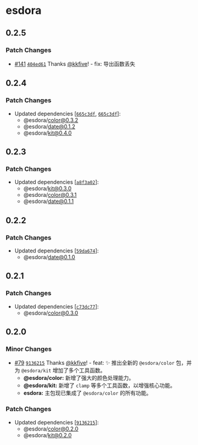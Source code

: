 # esdora

## 0.2.5

### Patch Changes

- [#141](https://github.com/esdora-js/esdora/pull/141) [`404ed61`](https://github.com/esdora-js/esdora/commit/404ed610a5c8fade11b76f87ca53e1a9a1dcfd39) Thanks [@kkfive](https://github.com/kkfive)! - fix: 导出函数丢失

## 0.2.4

### Patch Changes

- Updated dependencies [[`665c3df`](https://github.com/esdora-js/esdora/commit/665c3df193a2cb9714662a8fedd25b15c42caea8), [`665c3df`](https://github.com/esdora-js/esdora/commit/665c3df193a2cb9714662a8fedd25b15c42caea8)]:
  - @esdora/color@0.3.2
  - @esdora/date@0.1.2
  - @esdora/kit@0.4.0

## 0.2.3

### Patch Changes

- Updated dependencies [[`a8f3a02`](https://github.com/esdora-js/esdora/commit/a8f3a0224d2384a37bb702d53d39c51c8730f4e8)]:
  - @esdora/kit@0.3.0
  - @esdora/color@0.3.1
  - @esdora/date@0.1.1

## 0.2.2

### Patch Changes

- Updated dependencies [[`59da674`](https://github.com/esdora-js/esdora/commit/59da674301fb7f669d46a0d04798f08eecd7317d)]:
  - @esdora/date@0.1.0

## 0.2.1

### Patch Changes

- Updated dependencies [[`c73dc77`](https://github.com/esdora-js/esdora/commit/c73dc7772c72429db91145367a89d6c4dfc62a96)]:
  - @esdora/color@0.3.0

## 0.2.0

### Minor Changes

- [#79](https://github.com/esdora-js/esdora/pull/79) [`9136215`](https://github.com/esdora-js/esdora/commit/91362157a0abd00cad115dd9a997ef071ea69341) Thanks [@kkfive](https://github.com/kkfive)! - feat: ✨ 推出全新的 `@esdora/color` 包，并为 `@esdora/kit` 增加了多个工具函数。
  - **@esdora/color:** 新增了强大的颜色处理能力。
  - **@esdora/kit:** 新增了 `clamp` 等多个工具函数，以增强核心功能。
  - **esdora:** 主包现已集成了 `@esdora/color` 的所有功能。

### Patch Changes

- Updated dependencies [[`9136215`](https://github.com/esdora-js/esdora/commit/91362157a0abd00cad115dd9a997ef071ea69341)]:
  - @esdora/color@0.2.0
  - @esdora/kit@0.2.0
